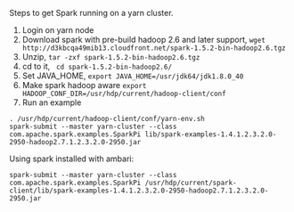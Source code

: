 Steps to get Spark running on a yarn cluster.

1. Login on yarn node
2. Download spark with pre-build hadoop 2.6 and later support, `wget http://d3kbcqa49mib13.cloudfront.net/spark-1.5.2-bin-hadoop2.6.tgz`
3. Unzip, `tar -zxf spark-1.5.2-bin-hadoop2.6.tgz`
4. cd to it, ` cd spark-1.5.2-bin-hadoop2.6/`
5. Set JAVA_HOME, `export JAVA_HOME=/usr/jdk64/jdk1.8.0_40`
6. Make spark hadoop aware `export HADOOP_CONF_DIR=/usr/hdp/current/hadoop-client/conf`
7. Run an example
```
. /usr/hdp/current/hadoop-client/conf/yarn-env.sh
spark-submit --master yarn-cluster --class com.apache.spark.examples.SparkPi lib/spark-examples-1.4.1.2.3.2.0-2950-hadoop2.7.1.2.3.2.0-2950.jar
```

Using spark installed with ambari:
```
spark-submit --master yarn-cluster --class com.apache.spark.examples.SparkPi /usr/hdp/current/spark-client/lib/spark-examples-1.4.1.2.3.2.0-2950-hadoop2.7.1.2.3.2.0-2950.jar
```

